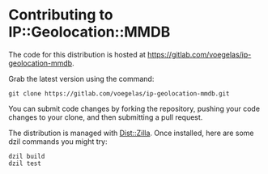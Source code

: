 # Contributing to IP::Geolocation::MMDB

The code for this distribution is hosted at
https://gitlab.com/voegelas/ip-geolocation-mmdb.

Grab the latest version using the command:

    git clone https://gitlab.com/voegelas/ip-geolocation-mmdb.git

You can submit code changes by forking the repository, pushing your code
changes to your clone, and then submitting a pull request.

The distribution is managed with [Dist::Zilla](https://dzil.org/).  Once
installed, here are some dzil commands you might try:

    dzil build
    dzil test
